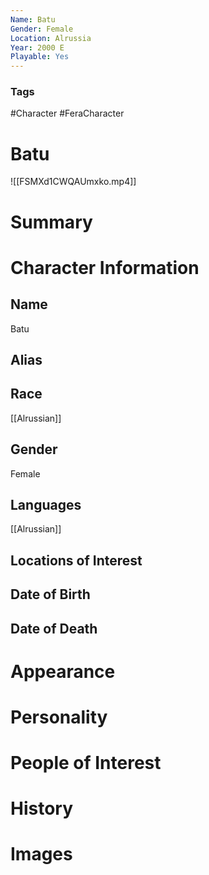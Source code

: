 ```yaml
---
Name: Batu
Gender: Female
Location: Alrussia
Year: 2000 E
Playable: Yes
---
```


### Tags
#Character #FeraCharacter 

# Batu
![[FSMXd1CWQAUmxko.mp4]]

# Summary


# Character Information

## Name
Batu

## Alias

## Race
[[Alrussian]]

## Gender
Female

## Languages
[[Alrussian]]

## Locations of Interest

## Date of Birth

## Date of Death

# Appearance

# Personality

# People of Interest

# History

# Images
